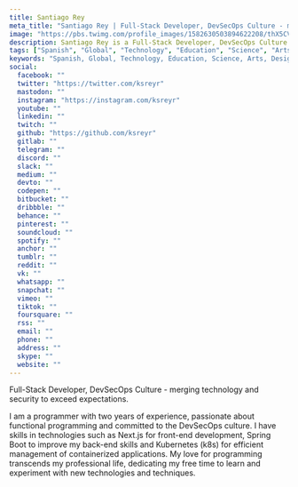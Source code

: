 ```yaml
---
title: Santiago Rey
meta_title: "Santiago Rey | Full-Stack Developer, DevSecOps Culture - merging technology and security to exceed expectations"
image: "https://pbs.twimg.com/profile_images/1582630503894622208/thX5CVjs_400x400.jpg"
description: Santiago Rey is a Full-Stack Developer, DevSecOps Culture - merging technology and security to exceed expectations.
tags: ["Spanish", "Global", "Technology", "Education", "Science", "Arts", "Design", "News", "Politics", "Business", "Finance"]
keywords: "Spanish, Global, Technology, Education, Science, Arts, Design, News, Politics, Business, Finance, ksreyr, Santiago Rey, Full-Stack Developer, DevSecOps"
social:
  facebook: ""
  twitter: "https://twitter.com/ksreyr"
  mastodon: ""
  instagram: "https://instagram.com/ksreyr"
  youtube: ""
  linkedin: ""
  twitch: ""
  github: "https://github.com/ksreyr"
  gitlab: ""
  telegram: ""
  discord: ""
  slack: ""
  medium: ""
  devto: ""
  codepen: ""
  bitbucket: ""
  dribbble: ""
  behance: ""
  pinterest: ""
  soundcloud: ""
  spotify: ""
  anchor: ""
  tumblr: ""
  reddit: ""
  vk: ""
  whatsapp: ""
  snapchat: ""
  vimeo: ""
  tiktok: ""
  foursquare: ""
  rss: ""
  email: ""
  phone: ""
  address: ""
  skype: ""
  website: ""
---
```


Full-Stack Developer, DevSecOps Culture - merging technology and security to exceed expectations.

I am a programmer with two years of experience, passionate about functional programming and committed to the DevSecOps culture. I have skills in technologies such as Next.js for front-end development, Spring Boot to improve my back-end skills and Kubernetes (k8s) for efficient management of containerized applications. My love for programming transcends my professional life, dedicating my free time to learn and experiment with new technologies and techniques.
